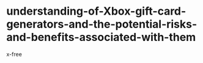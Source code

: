 # understanding-of-Xbox-gift-card-generators-and-the-potential-risks-and-benefits-associated-with-them
x-free
